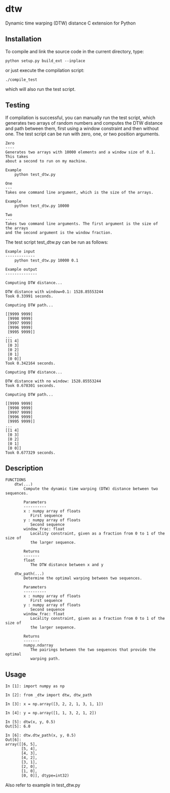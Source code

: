 # dtw
Dynamic time warping (DTW) distance C extension for Python

## Installation

To compile and link the source code in the current directory, type:

```
python setup.py build_ext --inplace
```

or just execute the compilation script:

```
./compile_test
```

which will also run the test script.

## Testing

If compilation is successful, you can manually run the test script, which
generates two arrays of random numbers and computes the DTW distance and path
between them, first using a window constraint and then without one. The test
script can be run with zero, one, or two position arguments.

```
Zero
----
Generates two arrays with 10000 elements and a window size of 0.1. This takes
about a second to run on my machine.

Example
    python test_dtw.py

One
---
Takes one command line argument, which is the size of the arrays.

Example
    python test_dtw.py 10000

Two
---
Takes two command line arguments. The first argument is the size of the arrays
and the second argument is the window fraction.
```

The test script test_dtw.py can be run as follows:

```
Example input
-------------
    python test_dtw.py 10000 0.1

Example output
--------------

Computing DTW distance...

DTW distance with window=0.1: 1528.85553244
Took 0.33991 seconds.

Computing DTW path...

[[9999 9999]
 [9998 9999]
 [9997 9999]
 [9996 9999]
 [9995 9999]]
...
[[1 4]
 [0 3]
 [0 2]
 [0 1]
 [0 0]]
Took 0.342164 seconds.

Computing DTW distance...

DTW distance with no window: 1528.85553244
Took 0.678301 seconds.

Computing DTW path...

[[9999 9999]
 [9998 9999]
 [9997 9999]
 [9996 9999]
 [9995 9999]]
...
[[1 4]
 [0 3]
 [0 2]
 [0 1]
 [0 0]]
Took 0.677329 seconds.
```

## Description

```
FUNCTIONS
    dtw(...)
        Compute the dynamic time warping (DTW) distance between two sequences.
        
        Parameters
        ----------
        x : numpy array of floats
           First sequence
        y : numpy array of floats
           Second sequence
        window_frac: float
           Locality constraint, given as a fraction from 0 to 1 of the size of
           the larger sequence.
        
        Returns
        -------
        float
           The DTW distance between x and y

    dtw_path(...)
        Determine the optimal warping between two sequences.
        
        Parameters
        ----------
        x : numpy array of floats
           First sequence
        y : numpy array of floats
           Second sequence
        window_frac: float
           Locality constraint, given as a fraction from 0 to 1 of the size of
           the larger sequence.
        
        Returns
        -------
        numpy.ndarray
           The pairings between the two sequences that provide the optimal
           warping path.
```

## Usage

```
In [1]: import numpy as np

In [2]: from _dtw import dtw, dtw_path

In [3]: x = np.array([3, 2, 2, 1, 3, 1, 1])

In [4]: y = np.array([1, 1, 3, 2, 1, 2])

In [5]: dtw(x, y, 0.5)
Out[5]: 6.0

In [6]: dtw.dtw_path(x, y, 0.5)
Out[6]: 
array([[6, 5],
       [5, 4],
       [4, 3],
       [4, 2],
       [3, 1],
       [2, 0],
       [1, 0],
       [0, 0]], dtype=int32)
```

Also refer to example in test_dtw.py
